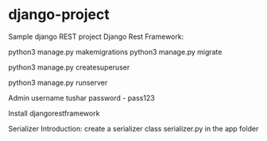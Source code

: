 # django-project
Sample django REST project
Django Rest Framework:

python3 manage.py makemigrations
python3 manage.py migrate

python3 manage.py createsuperuser

python3 manage.py runserver


Admin username tushar password - pass123


Install djangorestframework

Serializer Introduction:
create a serializer class serializer.py in the app folder
